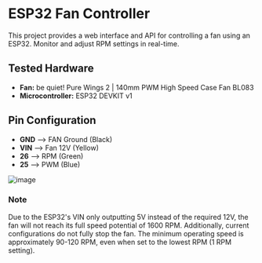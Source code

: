 # ESP32 Fan Controller

This project provides a web interface and API for controlling a fan using an ESP32. Monitor and adjust RPM settings in real-time.

## Tested Hardware
- **Fan:** be quiet! Pure Wings 2 | 140mm PWM High Speed Case Fan BL083
- **Microcontroller:** ESP32 DEVKIT v1

## Pin Configuration
- **GND** —> FAN Ground (Black)
- **VIN** —> Fan 12V (Yellow)
- **26** —> RPM (Green)
- **25** —> PWM (Blue)

![image](https://github.com/user-attachments/assets/ae7b7d66-23d1-4986-90a8-c4bea7650693)

### Note
Due to the ESP32's VIN only outputting 5V instead of the required 12V, the fan will not reach its full speed potential of 1600 RPM. Additionally, current configurations do not fully stop the fan. The minimum operating speed is approximately 90-120 RPM, even when set to the lowest RPM (1 RPM setting).
